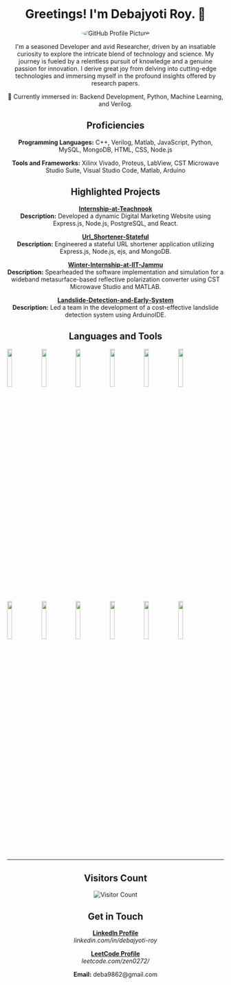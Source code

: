 <!-- Add GitHub Profile Picture -->
<h1 align="center">Greetings! I'm Debajyoti Roy. 👋</h1>
<p align="center">
  <img src="https://github.com/deba0272/deba0272/assets/95994802/9119f520-f6f3-4704-90f9-54df6510fcb3" alt="GitHub Profile Picture" style="border-radius: 50%;">
</p>

<!-- Add Introduction -->
<p align="center">
  I'm a seasoned Developer and avid Researcher, driven by an insatiable curiosity to explore the intricate blend of technology and science. My journey is fueled by a relentless pursuit of knowledge and a genuine passion for innovation. I derive great joy from delving into cutting-edge technologies and immersing myself in the profound insights offered by research papers.
</p>

<!-- Add Interests -->
<p align="center">
  🧠 Currently immersed in: Backend Development, Python, Machine Learning, and Verilog.
</p>

<!-- Add Languages and Tools -->
<h2 align="center">Proficiencies</h2>

<!-- Add Programming Languages -->
<p align="center">
  <b>Programming Languages:</b> C++, Verilog, Matlab, JavaScript, Python, MySQL, MongoDB, HTML, CSS, Node.js
</p>

<!-- Add Tools and Frameworks -->
<p align="center">
  <b>Tools and Frameworks:</b> Xilinx Vivado, Proteus, LabView, CST Microwave Studio Suite, Visual Studio Code, Matlab, Arduino
</p>

<!-- Add Repositories -->
<h2 align="center">Highlighted Projects</h2>

<!-- Add Internship-at-Teachnook -->
<p align="center">
  <a href="https://github.com/deba0272/Internship-at-Teachnook"><b>Internship-at-Teachnook</b></a><br>
  <b>Description:</b> Developed a dynamic Digital Marketing Website using Express.js, Node.js, PostgreSQL, and React.
</p>

<!-- Add Url_Shortener-Stateful -->
<p align="center">
  <a href="https://github.com/deba0272/Url_Shortener-Stateful"><b>Url_Shortener-Stateful</b></a><br>
  <b>Description:</b> Engineered a stateful URL shortener application utilizing Express.js, Node.js, ejs, and MongoDB.
</p>

<!-- Add Winter-Internship-at-IIT-Jammu -->
<p align="center">
  <a href="https://github.com/deba0272/Winter-Internship-at-IIT-Jammu"><b>Winter-Internship-at-IIT-Jammu</b></a><br>
  <b>Description:</b> Spearheaded the software implementation and simulation for a wideband metasurface-based reflective polarization converter using CST Microwave Studio and MATLAB.
</p>

<!-- Add Landslide-Detection-and-Early-System -->
<p align="center">
  <a href="https://github.com/deba0272/Landslide-Detection-and-Early-System"><b>Landslide-Detection-and-Early-System</b></a><br>
  <b>Description:</b> Led a team in the development of a cost-effective landslide detection system using ArduinoIDE.
</p>

<h2 align="center">Languages and Tools</h2>

<p>
 
   <code><img width="15%" src="https://www.vectorlogo.zone/logos/ni/ni-ar21.svg"></code>
    <code><img width="15%" src="https://www.vectorlogo.zone/logos/visualstudio_code/visualstudio_code-ar21.svg"></code>
  <code><img width="15%" src="https://www.vectorlogo.zone/logos/python/python-ar21.svg"></code>
 <code><img width="15%" src="https://www.vectorlogo.zone/logos/javascript/javascript-ar21.svg"></code>
  <code><img width="15%" src="https://www.vectorlogo.zone/logos/w3_html5/w3_html5-ar21.svg"></code>
 <code><img width="15%" src="https://www.vectorlogo.zone/logos/w3_css/w3_css-ar21.svg"></code>
   <code><img width="15%" src="https://www.vectorlogo.zone/logos/getbootstrap/getbootstrap-ar21.svg"></code>
  <code><img width="15%" src="https://www.vectorlogo.zone/logos/nodejs/nodejs-ar21.svg"></code>
  <code><img width="15%" src="https://www.vectorlogo.zone/logos/mongodb/mongodb-ar21.svg"></code>
    <code><img width="15%" src="https://www.vectorlogo.zone/logos/mysql/mysql-ar21.svg"></code>
  <code><img width="15%" src="https://www.vectorlogo.zone/logos/jupyter/jupyter-ar21.svg"></code>
  <code><img width="15%" src="https://www.vectorlogo.zone/logos/git-scm/git-scm-ar21.svg"></code>

 
 
 -----
<!-- Add Visitors Count -->
<h2 align="center">Visitors Count</h2>
<p align="center">
  <img src="https://profile-counter.glitch.me/deba0272/count.svg" alt="Visitor Count">
</p>

<!-- Add Get in Touch -->
<h2 align="center">Get in Touch</h2>

<!-- Add LinkedIn -->
<p align="center">
  <a href="https://www.linkedin.com/in/debajyoti-roy-a1a7bb230/"><b>LinkedIn Profile</b></a><br>
  <i>linkedin.com/in/debajyoti-roy</i>
</p>

<!-- Add LeetCode -->
<p align="center">
  <a href="https://leetcode.com/zen0272/"><b>LeetCode Profile</b></a><br>
  <i>leetcode.com/zen0272/</i>
</p>

<!-- Add Email -->
<p align="center">
  <b>Email:</b> deba9862@gmail.com
</p>

